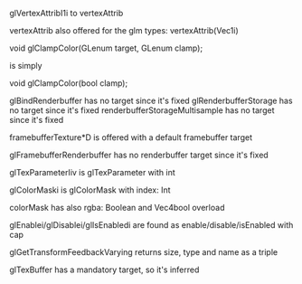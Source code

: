 glVertexAttribI1i to vertexAttrib

vertexAttrib also offered for the glm types: vertexAttrib(Vec1i)

void glClampColor(GLenum target, GLenum clamp); 

is simply 

void glClampColor(bool clamp);

glBindRenderbuffer has no target since it's fixed
glRenderbufferStorage has no target since it's fixed
renderbufferStorageMultisample has no target since it's fixed

framebufferTexture*D is offered with a default framebuffer target

glFramebufferRenderbuffer has no renderbuffer target since it's fixed

glTexParameterIiv is glTexParameter with int

glColorMaski is glColorMask with index: Int

colorMask has also rgba: Boolean and Vec4bool overload

glEnablei/glDisablei/glIsEnabledi are found as enable/disable/isEnabled with cap

glGetTransformFeedbackVarying returns size, type and name as a triple

glTexBuffer has a mandatory target, so it's inferred 